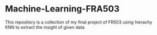 # Machine-Learning-FRA503

This repository is a collection of my final project of FR503 using hierachy KNN to extract the insight of given data
